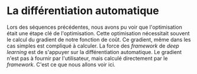 La différentiation automatique
=======================

Lors des séquences précédentes, nous avons pu voir que l'optimisation était une étape clé de l'optimisation. Cette optimisation nécessitait souvent le calcul du gradient de notre fonction de coût. Ce gradient, même dans les cas simples est compliqué à calculer. La force des *framework* de *deep learning* est de s'appuyer sur la différentiation automatique. Le gradient n'est pas à fournir par l'utilisateur, mais calculé directement par le *framework*. C'est ce que nous allons voir ici.
